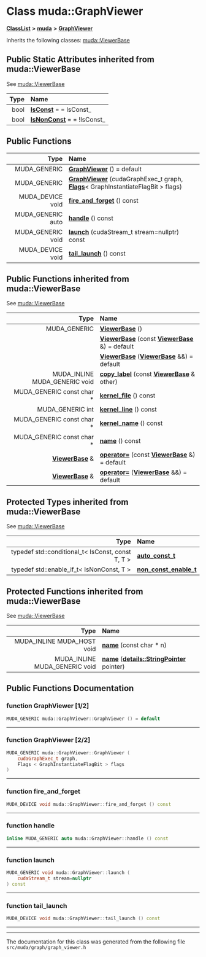 

# Class muda::GraphViewer



[**ClassList**](annotated.md) **>** [**muda**](namespacemuda.md) **>** [**GraphViewer**](classmuda_1_1_graph_viewer.md)








Inherits the following classes: [muda::ViewerBase](classmuda_1_1_viewer_base.md)




























## Public Static Attributes inherited from muda::ViewerBase

See [muda::ViewerBase](classmuda_1_1_viewer_base.md)

| Type | Name |
| ---: | :--- |
|  bool | [**IsConst**](classmuda_1_1_viewer_base.md#variable-isconst)   = = IsConst\_<br> |
|  bool | [**IsNonConst**](classmuda_1_1_viewer_base.md#variable-isnonconst)   = = !IsConst\_<br> |


























## Public Functions

| Type | Name |
| ---: | :--- |
|  MUDA\_GENERIC | [**GraphViewer**](#function-graphviewer-12) () = default<br> |
|  MUDA\_GENERIC | [**GraphViewer**](#function-graphviewer-22) (cudaGraphExec\_t graph, [**Flags**](classmuda_1_1_flags.md)&lt; GraphInstantiateFlagBit &gt; flags) <br> |
|  MUDA\_DEVICE void | [**fire\_and\_forget**](#function-fire_and_forget) () const<br> |
|  MUDA\_GENERIC auto | [**handle**](#function-handle) () const<br> |
|  MUDA\_GENERIC void | [**launch**](#function-launch) (cudaStream\_t stream=nullptr) const<br> |
|  MUDA\_DEVICE void | [**tail\_launch**](#function-tail_launch) () const<br> |


## Public Functions inherited from muda::ViewerBase

See [muda::ViewerBase](classmuda_1_1_viewer_base.md)

| Type | Name |
| ---: | :--- |
|  MUDA\_GENERIC | [**ViewerBase**](classmuda_1_1_viewer_base.md#function-viewerbase-13) () <br> |
|   | [**ViewerBase**](classmuda_1_1_viewer_base.md#function-viewerbase-23) (const [**ViewerBase**](classmuda_1_1_viewer_base.md) &) = default<br> |
|   | [**ViewerBase**](classmuda_1_1_viewer_base.md#function-viewerbase-33) ([**ViewerBase**](classmuda_1_1_viewer_base.md) &&) = default<br> |
|  MUDA\_INLINE MUDA\_GENERIC void | [**copy\_label**](classmuda_1_1_viewer_base.md#function-copy_label) (const [**ViewerBase**](classmuda_1_1_viewer_base.md) & other) <br> |
|  MUDA\_GENERIC const char \* | [**kernel\_file**](classmuda_1_1_viewer_base.md#function-kernel_file) () const<br> |
|  MUDA\_GENERIC int | [**kernel\_line**](classmuda_1_1_viewer_base.md#function-kernel_line) () const<br> |
|  MUDA\_GENERIC const char \* | [**kernel\_name**](classmuda_1_1_viewer_base.md#function-kernel_name) () const<br> |
|  MUDA\_GENERIC const char \* | [**name**](classmuda_1_1_viewer_base.md#function-name-13) () const<br> |
|  [**ViewerBase**](classmuda_1_1_viewer_base.md) & | [**operator=**](classmuda_1_1_viewer_base.md#function-operator) (const [**ViewerBase**](classmuda_1_1_viewer_base.md) &) = default<br> |
|  [**ViewerBase**](classmuda_1_1_viewer_base.md) & | [**operator=**](classmuda_1_1_viewer_base.md#function-operator_1) ([**ViewerBase**](classmuda_1_1_viewer_base.md) &&) = default<br> |








## Protected Types inherited from muda::ViewerBase

See [muda::ViewerBase](classmuda_1_1_viewer_base.md)

| Type | Name |
| ---: | :--- |
| typedef std::conditional\_t&lt; IsConst, const T, T &gt; | [**auto\_const\_t**](classmuda_1_1_viewer_base.md#typedef-auto_const_t)  <br> |
| typedef std::enable\_if\_t&lt; IsNonConst, T &gt; | [**non\_const\_enable\_t**](classmuda_1_1_viewer_base.md#typedef-non_const_enable_t)  <br> |








































## Protected Functions inherited from muda::ViewerBase

See [muda::ViewerBase](classmuda_1_1_viewer_base.md)

| Type | Name |
| ---: | :--- |
|  MUDA\_INLINE MUDA\_HOST void | [**name**](classmuda_1_1_viewer_base.md#function-name-23) (const char \* n) <br> |
|  MUDA\_INLINE MUDA\_GENERIC void | [**name**](classmuda_1_1_viewer_base.md#function-name-33) ([**details::StringPointer**](classmuda_1_1details_1_1_string_pointer.md) pointer) <br> |






## Public Functions Documentation




### function GraphViewer [1/2]

```C++
MUDA_GENERIC muda::GraphViewer::GraphViewer () = default
```




<hr>



### function GraphViewer [2/2]

```C++
MUDA_GENERIC muda::GraphViewer::GraphViewer (
    cudaGraphExec_t graph,
    Flags < GraphInstantiateFlagBit > flags
) 
```




<hr>



### function fire\_and\_forget 

```C++
MUDA_DEVICE void muda::GraphViewer::fire_and_forget () const
```




<hr>



### function handle 

```C++
inline MUDA_GENERIC auto muda::GraphViewer::handle () const
```




<hr>



### function launch 

```C++
MUDA_GENERIC void muda::GraphViewer::launch (
    cudaStream_t stream=nullptr
) const
```




<hr>



### function tail\_launch 

```C++
MUDA_DEVICE void muda::GraphViewer::tail_launch () const
```




<hr>

------------------------------
The documentation for this class was generated from the following file `src/muda/graph/graph_viewer.h`

